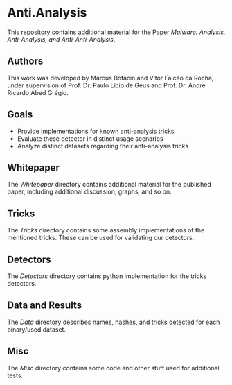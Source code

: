 # Anti.Analysis

This repository contains additional material for the Paper *Malware: Analysis, Anti-Analysis, and Anti-Anti-Analysis*.

## Authors

This work was developed by Marcus Botacin and Vitor Falcão da Rocha, under supervision of Prof. Dr. Paulo Lício de Geus and Prof. Dr. André Ricardo Abed Grégio.

## Goals

* Provide Implementations for known anti-analysis tricks
* Evaluate these detector in distinct usage scenarios
* Analyze distinct datasets regarding their anti-analysis tricks

## Whitepaper

The *Whitepaper* directory contains additional material for the published paper, including additional discussion, graphs, and so on.

## Tricks

The *Tricks* directory contains some assembly implementations of the mentioned tricks. These can be used for validating our detectors.

## Detectors

The *Detectors* directory contains python implementation for the tricks detectors.

## Data and Results

The *Data* directory describes names, hashes, and tricks detected for each binary/used dataset.

## Misc

The *Misc* directory contains some code and other stuff used for additional tests.
